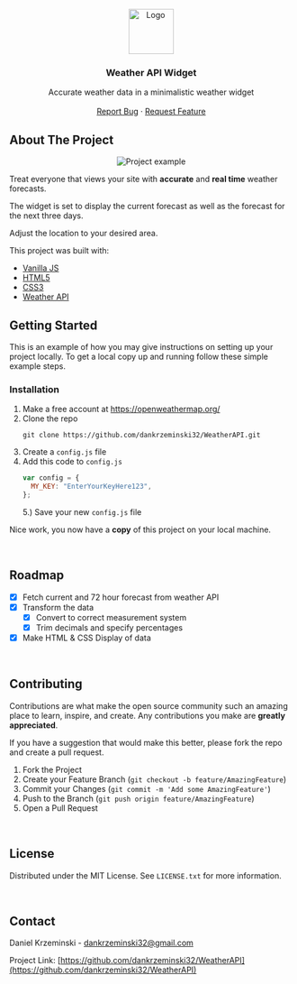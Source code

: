<!-- PROJECT LOGO -->
<br />
<div align="center">
  <a href="https://github.com/dankrzeminski32/WeatherAPI">
    <img src="https://user-images.githubusercontent.com/76189617/147867286-6cfcb7e1-10cd-415a-85ff-0be885e8216e.png" alt="Logo" width="80" height="80">
  </a>

<h3 align="center">Weather API Widget</h3>

  <p align="center">
    Accurate weather data in a minimalistic weather widget
    <br />
    <br />
    <a href="https://github.com/dankrzeminski32/WeatherAPI/issues">Report Bug</a>
    ·
    <a href="https://github.com/dankrzeminski32/WeatherAPI/issues">Request Feature</a>
  </p>
</div>

<!-- ABOUT THE PROJECT -->

## About The Project

<p align="middle" >
  <img src="https://user-images.githubusercontent.com/76189617/147867320-f18bd476-5d22-421c-a61e-c9433ee8cdc5.png" alt="Project example">
</p>

Treat everyone that views your site with **accurate** and **real time** weather forecasts. 

The widget is set to display the current forecast as well as the forecast for the next three days. 

Adjust the location to your desired area. 

This project was built with:

- [Vanilla JS](https://www.javascript.com/)
- [HTML5](https://developer.mozilla.org/en-US/docs/Glossary/HTML5)
- [CSS3](https://developer.mozilla.org/en-US/docs/Web/CSS)
- [Weather API](https://openweathermap.org/)

<!-- GETTING STARTED -->

## Getting Started

This is an example of how you may give instructions on setting up your project locally.
To get a local copy up and running follow these simple example steps.

### Installation

1. Make a free account at https://openweathermap.org/
2. Clone the repo
   ```
   git clone https://github.com/dankrzeminski32/WeatherAPI.git
   ```
3. Create a `config.js` file
4. Add this code to `config.js`
   ```js
   var config = {
     MY_KEY: "EnterYourKeyHere123",
   };
   ```
   5.) Save your new `config.js` file

Nice work, you now have a **copy** of this project on your local machine.

<br />

<!-- ROADMAP -->

## Roadmap

- [x] Fetch current and 72 hour forecast from weather API
- [x] Transform the data
   - [x] Convert to correct measurement system
   - [x] Trim decimals and specify percentages
- [x] Make HTML & CSS Display of data

<br />

<!-- CONTRIBUTING -->

## Contributing

Contributions are what make the open source community such an amazing place to learn, inspire, and create. Any contributions you make are **greatly appreciated**.

If you have a suggestion that would make this better, please fork the repo and create a pull request.

1. Fork the Project
2. Create your Feature Branch (`git checkout -b feature/AmazingFeature`)
3. Commit your Changes (`git commit -m 'Add some AmazingFeature'`)
4. Push to the Branch (`git push origin feature/AmazingFeature`)
5. Open a Pull Request

<br />

<!-- LICENSE -->

## License

Distributed under the MIT License. See `LICENSE.txt` for more information.

<br />

<!-- CONTACT -->

## Contact

Daniel Krzeminski - dankrzeminski32@gmail.com

Project Link: [https://github.com/dankrzeminski32/WeatherAPI](https://github.com/dankrzeminski32/WeatherAPI)
